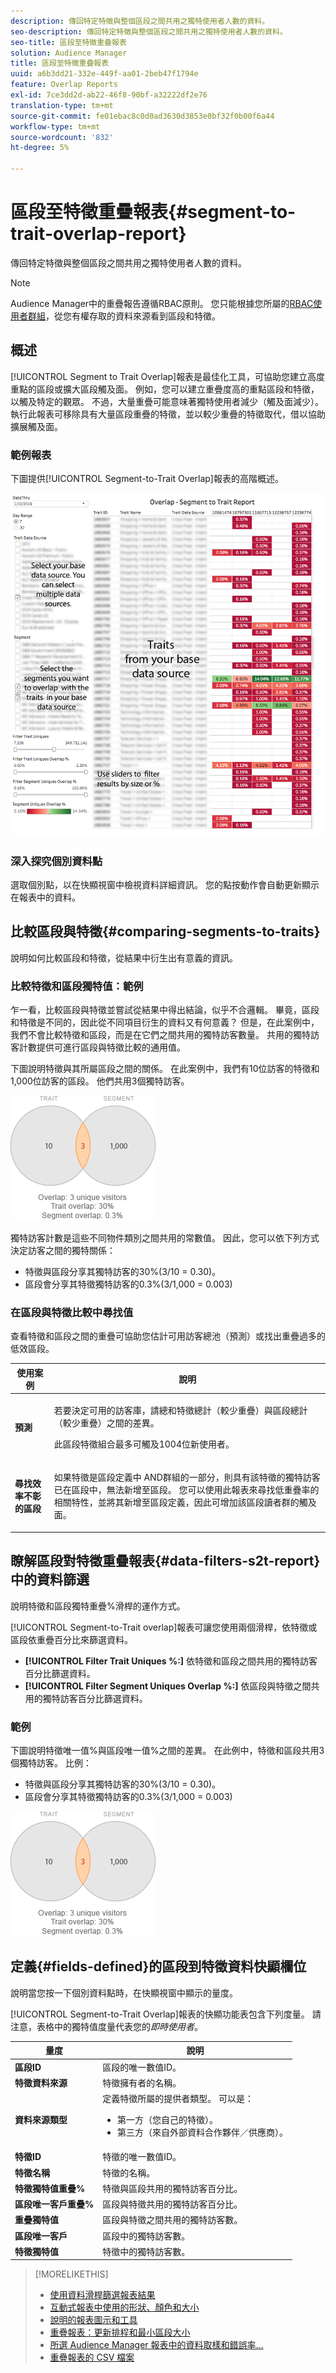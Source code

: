 ```yaml
---
description: 傳回特定特徵與整個區段之間共用之獨特使用者人數的資料。
seo-description: 傳回特定特徵與整個區段之間共用之獨特使用者人數的資料。
seo-title: 區段至特徵重疊報表
solution: Audience Manager
title: 區段至特徵重疊報表
uuid: a6b3dd21-332e-449f-aa01-2beb47f1794e
feature: Overlap Reports
exl-id: 7ce3dd2d-ab22-46f8-90bf-a32222df2e76
translation-type: tm+mt
source-git-commit: fe01ebac8c0d0ad3630d3853e0bf32f0b00f6a44
workflow-type: tm+mt
source-wordcount: '832'
ht-degree: 5%

---
```


# 區段至特徵重疊報表{#segment-to-trait-overlap-report}

傳回特定特徵與整個區段之間共用之獨特使用者人數的資料。

>[!NOTE]
>
>Audience Manager中的重疊報告遵循RBAC原則。 您只能根據您所屬的[RBAC使用者群組](/help/using/features/administration/administration-overview.md)，從您有權存取的資料來源看到區段和特徵。

<!-- 

c_segment_trait_overlap.xml

 -->

## 概述

[!UICONTROL Segment to Trait Overlap]報表是最佳化工具，可協助您建立高度重點的區段或擴大區段觸及面。 例如，您可以建立重疊度高的重點區段和特徵，以觸及特定的觀眾。 不過，大量重疊可能意味著獨特使用者減少（觸及面減少）。 執行此報表可移除具有大量區段重疊的特徵，並以較少重疊的特徵取代，借以協助擴展觸及面。

### 範例報表

下圖提供[!UICONTROL Segment-to-Trait Overlap]報表的高階概述。

![](assets/segment-to-trait-overlap.png)

### 深入探究個別資料點

選取個別點，以在快顯視窗中檢視資料詳細資訊。 您的點按動作會自動更新顯示在報表中的資料。

## 比較區段與特徵{#comparing-segments-to-traits}

說明如何比較區段和特徵，從結果中衍生出有意義的資訊。

<!-- 

c_compare_s2t.xml

 -->

### 比較特徵和區段獨特值：範例

乍一看，比較區段與特徵並嘗試從結果中得出結論，似乎不合邏輯。 畢竟，區段和特徵是不同的，因此從不同項目衍生的資料又有何意義？ 但是，在此案例中，我們不會比較特徵和區段，而是在它們之間共用的獨特訪客數量。 共用的獨特訪客計數提供可進行區段與特徵比較的通用值。

下圖說明特徵與其所屬區段之間的關係。 在此案例中，我們有10位訪客的特徵和1,000位訪客的區段。 他們共用3個獨特訪客。

![](assets/s2t.png)

獨特訪客計數是這些不同物件類別之間共用的常數值。 因此，您可以依下列方式決定訪客之間的獨特關係：

* 特徵與區段分享其獨特訪客的30%(3/10 = 0.30)。
* 區段會分享其特徵獨特訪客的0.3%(3/1,000 = 0.003)

### 在區段與特徵比較中尋找值

查看特徵和區段之間的重疊可協助您估計可用訪客總池（預測）或找出重疊過多的低效區段。

<table id="table_5B211EF95216426299EB20253A5A9C1B"> 
 <thead> 
  <tr> 
   <th colname="col1" class="entry"> 使用案例 </th> 
   <th colname="col2" class="entry"> 說明 </th> 
  </tr>
 </thead>
 <tbody> 
  <tr> 
   <td colname="col1"><b>預測</b> </td> 
   <td colname="col2"> <p>若要決定可用的訪客庫，請總和特徵總計（較少重疊）與區段總計（較少重疊）之間的差異。 </p> <p>此區段特徵組合最多可觸及1004位新使用者。 </p> </td> 
  </tr> 
  <tr> 
   <td colname="col1"><b>尋找效率不彰的區段</b> </td> 
   <td colname="col2"> <p>如果特徵是區段定義中<span class="wintitle"> AND</span>群組的一部分，則具有該特徵的獨特訪客已在區段中，無法新增至區段。 您可以使用此報表來尋找低重疊率的相關特性，並將其新增至區段定義，因此可增加該區段讀者群的觸及面。 </p> </td> 
  </tr> 
 </tbody> 
</table>

## 瞭解區段對特徵重疊報表{#data-filters-s2t-report}中的資料篩選

說明特徵和區段獨特重疊%滑桿的運作方式。

<!-- 

r_s2t_sliders.xml

 -->

[!UICONTROL Segment-to-Trait overlap]報表可讓您使用兩個滑桿，依特徵或區段依重疊百分比來篩選資料。

* **[!UICONTROL Filter Trait Uniques %:]** 依特徵和區段之間共用的獨特訪客百分比篩選資料。
* **[!UICONTROL Filter Segment Uniques Overlap %:]** 依區段與特徵之間共用的獨特訪客百分比篩選資料。

### 範例

下圖說明特徵唯一值%與區段唯一值%之間的差異。 在此例中，特徵和區段共用3個獨特訪客。 比例：

* 特徵與區段分享其獨特訪客的30%(3/10 = 0.30)。
* 區段會分享其特徵獨特訪客的0.3%(3/1,000 = 0.003)

![](assets/s2t.png)

## 定義{#fields-defined}的區段到特徵資料快顯欄位

說明當您按一下個別資料點時，在快顯視窗中顯示的量度。

<!-- 

r_s2t_data_pop.xml

 -->

[!UICONTROL Segment-to-Trait Overlap]報表的快顯功能表包含下列度量。 請注意，表格中的獨特值度量代表您的&#x200B;*即時使用者*。

<table id="table_4AF72754276242FFB11543635B43AD90"> 
 <thead> 
  <tr> 
   <th colname="col1" class="entry"> 量度 </th> 
   <th colname="col2" class="entry"> 說明 </th> 
  </tr>
 </thead>
 <tbody> 
  <tr> 
   <td colname="col1"><b><span class="wintitle"> 區段ID</span></b> </td> 
   <td colname="col2"> 區段的唯一數值ID。 </td> 
  </tr> 
  <tr> 
   <td colname="col1"><b><span class="wintitle"> 特徵資料來源  </span></b> </td> 
   <td colname="col2"> 特徵擁有者的名稱。 </td> 
  </tr> 
  <tr> 
   <td colname="col1"><b><span class="wintitle"> 資料來源類型</span></b> </td> 
   <td colname="col2">定義特徵所屬的提供者類型。 可以是： 
    <ul id="ul_0477C04A33FD4F5D998B98984E6554D3"> 
     <li id="li_50FCA48EDB5843AB8FB6C34ED2C0067D">第一方（您自己的特徵）。 </li> 
     <li id="li_4F6148EDAEFE43FA8D505944E9FE3855">第三方（來自外部資料合作夥伴／供應商）。 </li> 
    </ul> </td> 
  </tr> 
  <tr> 
   <td colname="col1"><b><span class="wintitle"> 特徵ID</span></b> </td> 
   <td colname="col2"> 特徵的唯一數值ID。 </td> 
  </tr> 
  <tr> 
   <td colname="col1"><b><span class="wintitle"> 特徵名稱</span></b> </td> 
   <td colname="col2"> 特徵的名稱。 </td> 
  </tr> 
  <tr> 
   <td colname="col1"><b><span class="wintitle"> 特徵獨特值重疊%</span></b> </td> 
   <td colname="col2"> 特徵與區段共用的獨特訪客百分比。 </td> 
  </tr> 
  <tr> 
   <td colname="col1"><b><span class="wintitle"> 區段唯一客戶重疊%</span></b> </td> 
   <td colname="col2"> 區段與特徵共用的獨特訪客百分比。 </td> 
  </tr> 
  <tr> 
   <td colname="col1"><b><span class="wintitle"> 重疊獨特值</span></b> </td> 
   <td colname="col2"> 區段與特徵之間共用的獨特訪客數。 </td> 
  </tr> 
  <tr> 
   <td colname="col1"><b><span class="wintitle"> 區段唯一客戶</span></b> </td> 
   <td colname="col2"> 區段中的獨特訪客數。 </td> 
  </tr> 
  <tr> 
   <td colname="col1"><b><span class="wintitle"> 特徵獨特值</span></b> </td> 
   <td colname="col2"> 特徵中的獨特訪客數。 </td> 
  </tr> 
 </tbody> 
</table>

>[!MORELIKETHIS]
>
>* [使用資料滑桿篩選報表結果](../../reporting/dynamic-reports/data-sliders.md)
>* [互動式報表中使用的形狀、顏色和大小](../../reporting/dynamic-reports/interactive-report-technology.md#shapes-colors-sizes)
>* [說明的報表圖示和工具](../../reporting/dynamic-reports/interactive-report-technology.md#icons-tools-explained)
>* [重疊報表：更新排程和最小區段大小](../../reporting/dynamic-reports/overlap-minimum-segment-size.md)
>* [所選 Audience Manager 報表中的資料取樣和錯誤率...](../../reporting/report-sampling.md)
>* [重疊報表的 CSV 檔案](../../reporting/dynamic-reports/overlap-csv-files.md)

